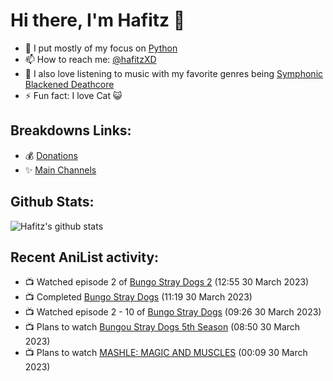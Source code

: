 # Hi there, I'm Hafitz 👋
- 🐍 I put mostly of my focus on [Python](https://python.org)
- 📫 How to reach me: [@hafitzXD](https://t.me/hafitzXD)
- 🎵 I also love listening to music with my favorite genres being [Symphonic Blackened Deathcore](https://youtu.be/qyYmS_iBcy4)
- ⚡ Fun fact: I love Cat 😺

## Breakdowns Links:
- 💰 [Donations](https://t.me/TheBreakdowns/2)
- ✨ [Main Channels](https://t.me/TheBreakdowns)

## Github Stats:
![Hafitz's github stats](https://github-readme-stats.vercel.app/api?username=breakdowns&show_icons=true&count_private=true&bg_color=00000000&text_color=777)

## Recent AniList activity:
<!-- ANILIST_ACTIVITY:start -->

-   📺 Watched episode 2 of [Bungo Stray Dogs 2](https://anilist.co/anime/21679) (12:55 30 March 2023)
-   📺 Completed [Bungo Stray Dogs](https://anilist.co/anime/21311) (11:19 30 March 2023)
-   📺 Watched episode 2 - 10 of [Bungo Stray Dogs](https://anilist.co/anime/21311) (09:26 30 March 2023)
-   📺 Plans to watch [Bungou Stray Dogs 5th Season](https://anilist.co/anime/163263) (08:50 30 March 2023)
-   📺 Plans to watch [MASHLE: MAGIC AND MUSCLES](https://anilist.co/anime/151801) (00:09 30 March 2023)

<!-- ANILIST_ACTIVITY:end -->
